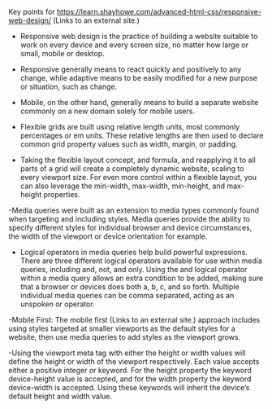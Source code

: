 Key points for https://learn.shayhowe.com/advanced-html-css/responsive-web-design/ (Links to an external site.)

- Responsive web design is the practice of building a website suitable to work on every device and every screen size, no matter how large or small, mobile or desktop.

- Responsive generally means to react quickly and positively to any change, while adaptive means to be easily modified for a new purpose or situation, such as change.

- Mobile, on the other hand, generally means to build a separate website commonly on a new domain solely for mobile users. 

- Flexible grids are built using relative length units, most commonly percentages or em units. These relative lengths are then used to declare common grid property values such as width, margin, or padding.

- Taking the flexible layout concept, and formula, and reapplying it to all parts of a grid will create a completely dynamic website, scaling to every viewport size. For even more control within a flexible layout, you can also leverage the min-width, max-width, min-height, and max-height properties.

-Media queries were built as an extension to media types commonly found when targeting and including styles. Media queries provide the ability to specify different styles for individual browser and device circumstances, the width of the viewport or device orientation for example.

- Logical operators in media queries help build powerful expressions. There are three different logical operators available for use within media queries, including and, not, and only. Using the and logical operator within a media query allows an extra condition to be added, making sure that a browser or devices does both a, b, c, and so forth. Multiple individual media queries can be comma separated, acting as an unspoken or operator.

-Mobile First: The mobile first (Links to an external site.) approach includes using styles targeted at smaller viewports as the default styles for a website, then use media queries to add styles as the viewport grows.

-Using the viewport meta tag with either the height or width values will define the height or width of the viewport respectively. Each value accepts either a positive integer or keyword. For the height property the keyword device-height value is accepted, and for the width property the keyword device-width is accepted. Using these keywords will inherit the device’s default height and width value.
